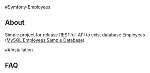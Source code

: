 #Symfony-Employees

## About
Simple project for release RESTfull API to exist database Employees ([MySQL Employees Sample Database](https://github.com/datacharmer/test_db))

##Installation

## FAQ 